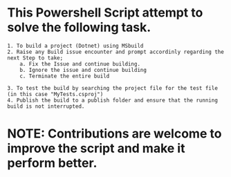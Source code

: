 # This Powershell Script attempt to solve the following task.

    1. To build a project (Dotnet) using MSbuild
    2. Raise any Build issue encounter and prompt accordinly regarding the next Step to take;
        a. Fix the Issue and continue building.
        b. Ignore the issue and continue building
        c. Terminate the entire build

    3. To test the build by searching the project file for the test file (in this case "MyTests.csproj")
    4. Publish the build to a publish folder and ensure that the running build is not interrupted.


# NOTE: Contributions are welcome to improve the script and make it perform better.


